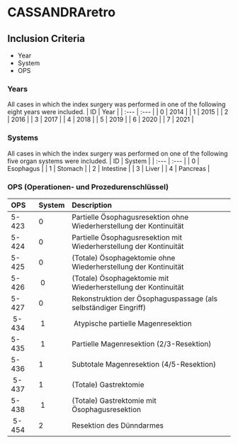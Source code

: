 # CASSANDRAretro

## Inclusion Criteria
- Year
- System
- OPS

### Years
All cases in which the index surgery was performed in one of the following eight years were included. 
| ID   | Year |
| :--- | :--- |
| 0    | 2014 |
| 1    | 2015 |
| 2    | 2016 |
| 3    | 2017 |
| 4    | 2018 |
| 5    | 2019 |
| 6    | 2020 |
| 7    | 2021 |


### Systems
All cases in which the index surgery was performed on one of the following five organ systems were included.
| ID   | System    |
| :--- | :---      |
| 0    | Esophagus |
| 1    | Stomach   |
| 2    | Intestine |
| 3    | Liver     |
| 4    | Pancreas  |

### OPS (Operationen- und Prozedurenschlüssel)
| OPS   | System | Description                                                                   |
| :---- | :----- | :---------------------------------------------------------------------------- |
| 5-423 | 0      | Partielle Ösophagusresektion ohne Wiederherstellung der Kontinuität           |
| 5-424 | 0      | Partielle Ösophagusresektion mit Wiederherstellung der Kontinuität            |
| 5-425 | 0      | (Totale) Ösophagektomie ohne Wiederherstellung der Kontinuität                |
| 5-426 | 0      | (Totale) Ösophagektomie mit Wiederherstellung der Kontinuität                 |
| 5-427 | 0      | Rekonstruktion der Ösophaguspassage (als selbständiger Eingriff)              |
| 5-434 | 1      | Atypische partielle Magenresektion                                            |
| 5-435 | 1      | Partielle Magenresektion (2/3-Resektion)                                      |
| 5-436 | 1      | Subtotale Magenresektion (4/5-Resektion)                                      |
| 5-437 | 1      | (Totale) Gastrektomie                                                         |
| 5-438 | 1      | (Totale) Gastrektomie mit Ösophagusresektion                                  |
| 5-454 | 2      | Resektion des Dünndarmes                                                      |


